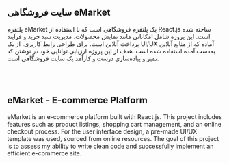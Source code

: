 ## سایت فروشگاهی eMarket
پلتفرم eMarket یک پلتفرم فروشگاهی است که با استفاده از React.js ساخته شده است. این پروژه شامل امکاناتی مانند نمایش محصولات، مدیریت سبد خرید و فرآیند پرداخت آنلاین است. برای طراحی رابط کاربری، از یک UI/UX آماده که از منابع آنلاین به‌دست آمده استفاده شده است. هدف از این پروژه ارزیابی توانایی خود در نوشتن کد تمیز و پیاده‌سازی درست و کارآمد یک سایت فروشگاهی است.

<br/><br/>
## eMarket - E-commerce Platform
eMarket is an e-commerce platform built with React.js. This project includes features such as product listings, shopping cart management, and an online checkout process. For the user interface design, a pre-made UI/UX template was used, sourced from online resources. The goal of this project is to assess my ability to write clean code and successfully implement an efficient e-commerce site.
